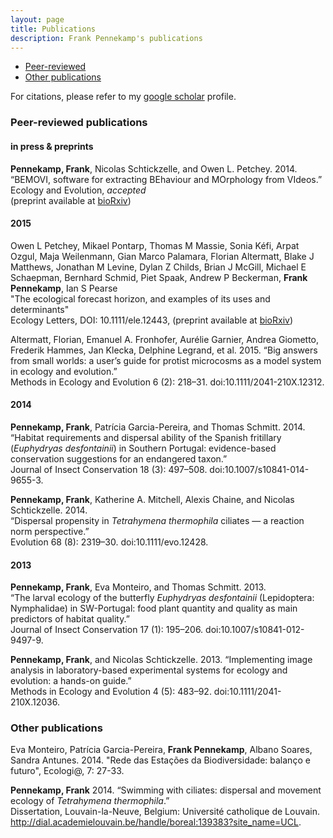 ```yaml
---
layout: page
title: Publications
description: Frank Pennekamp's publications
---
```


<div class="navbar">
    <div class="navbar-inner">
        <ul class="nav">
            <li><a href="#Peer-reviewed">Peer-reviewed</a></li>
            <li><a href="#others">Other publications</a></li>
        </ul>
    </div>
</div>

For citations, please refer to my [google scholar](http://scholar.google.de/citations?user=yRx8FTsAAAAJ&hl=de) profile.    

### <a name="Peer-reviewed"></a>Peer-reviewed publications

#### in press & preprints   
    
**Pennekamp, Frank**, Nicolas Schtickzelle, and Owen L. Petchey. 2014.     
“BEMOVI, software for extracting BEhaviour and MOrphology from VIdeos.”     
Ecology and Evolution, _accepted_    
(preprint available at [bioRxiv](http://dx.doi.org/10.1101/011072))

#### 2015

Owen L Petchey, Mikael Pontarp, Thomas M Massie, Sonia Kéfi, Arpat Ozgul, Maja Weilenmann, Gian Marco Palamara, Florian Altermatt, Blake J Matthews, Jonathan M Levine, Dylan Z Childs, Brian J McGill, Michael E Schaepman, Bernhard Schmid, Piet Spaak, Andrew P Beckerman, **Frank Pennekamp**, Ian S Pearse    
"The ecological forecast horizon, and examples of its uses and determinants"    
Ecology Letters, DOI: 10.1111/ele.12443, (preprint available at [bioRxiv](http://dx.doi.org/10.1101/013441))

Altermatt, Florian, Emanuel A. Fronhofer, Aurélie Garnier, Andrea Giometto, Frederik Hammes, Jan Klecka, Delphine Legrand, et al. 2015. 
“Big answers from small worlds: a user’s guide for protist microcosms as a model system in ecology and evolution.”     
Methods in Ecology and Evolution 6 (2): 218–31. doi:10.1111/2041-210X.12312.


#### 2014

**Pennekamp, Frank**, Patrícia Garcia-Pereira, and Thomas Schmitt. 2014.     
“Habitat requirements and dispersal ability of the Spanish fritillary (_Euphydryas desfontainii_) in Southern Portugal: evidence-based conservation suggestions for an endangered taxon.”     
Journal of Insect Conservation 18 (3): 497–508. doi:10.1007/s10841-014-9655-3.

**Pennekamp, Frank**, Katherine A. Mitchell, Alexis Chaine, and Nicolas Schtickzelle. 2014.     
“Dispersal propensity in _Tetrahymena thermophila_ ciliates — a reaction norm perspective.”     
Evolution 68 (8): 2319–30. doi:10.1111/evo.12428.   

    
#### 2013

**Pennekamp, Frank**, Eva Monteiro, and Thomas Schmitt. 2013.     
“The larval ecology of the butterfly _Euphydryas desfontainii_ (Lepidoptera: Nymphalidae) in SW-Portugal: food plant quantity and quality as main predictors of habitat quality.”     
Journal of Insect Conservation 17 (1): 195–206. doi:10.1007/s10841-012-9497-9.   

**Pennekamp, Frank**, and Nicolas Schtickzelle. 2013. 
“Implementing image analysis in laboratory-based experimental systems for ecology and evolution: a hands-on guide.”    
Methods in Ecology and Evolution 4 (5): 483–92. doi:10.1111/2041-210X.12036.    


### <a name="others"></a>Other publications

Eva Monteiro, Patrícia Garcia-Pereira, **Frank Pennekamp**, Albano Soares, Sandra Antunes. 2014. "Rede das Estações da Biodiversidade: balanço e futuro", Ecologi@, 7: 27-33.

**Pennekamp, Frank** 2014. “Swimming with ciliates: dispersal and movement ecology of *Tetrahymena thermophila*.”     
Dissertation, Louvain-la-Neuve, Belgium: Université catholique de Louvain.     
http://dial.academielouvain.be/handle/boreal:139383?site_name=UCL.



